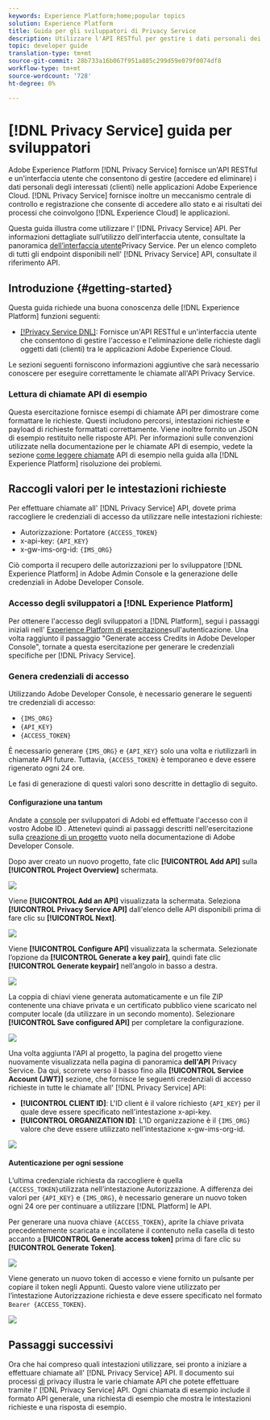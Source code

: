 ```yaml
---
keywords: Experience Platform;home;popular topics
solution: Experience Platform
title: Guida per gli sviluppatori di Privacy Service
description: Utilizzare l'API RESTful per gestire i dati personali dei tuoi soggetti di dati nelle applicazioni Adobe Experience Cloud
topic: developer guide
translation-type: tm+mt
source-git-commit: 28b733a16b067f951a885c299d59e079f0074df8
workflow-type: tm+mt
source-wordcount: '728'
ht-degree: 0%

---
```



# [!DNL Privacy Service] guida per sviluppatori

Adobe Experience Platform [!DNL Privacy Service] fornisce un&#39;API RESTful e un&#39;interfaccia utente che consentono di gestire (accedere ed eliminare) i dati personali degli interessati (clienti) nelle applicazioni Adobe Experience Cloud. [!DNL Privacy Service] fornisce inoltre un meccanismo centrale di controllo e registrazione che consente di accedere allo stato e ai risultati dei processi che coinvolgono [!DNL Experience Cloud] le applicazioni.

Questa guida illustra come utilizzare l&#39; [!DNL Privacy Service] API. Per informazioni dettagliate sull’utilizzo dell’interfaccia utente, consultate la panoramica [dell’interfaccia utente](../ui/overview.md)Privacy Service. Per un elenco completo di tutti gli endpoint disponibili nell&#39; [!DNL Privacy Service] API, consultate il riferimento [](https://www.adobe.io/apis/experiencecloud/gdpr/api-reference.html)API.

## Introduzione {#getting-started}

Questa guida richiede una buona conoscenza delle [!DNL Experience Platform] funzioni seguenti:

* [[!Privacy Service DNL]](../home.md): Fornisce un&#39;API RESTful e un&#39;interfaccia utente che consentono di gestire l&#39;accesso e l&#39;eliminazione delle richieste dagli oggetti dati (clienti) tra le applicazioni Adobe Experience Cloud.

Le sezioni seguenti forniscono informazioni aggiuntive che sarà necessario conoscere per eseguire correttamente le chiamate all&#39;API Privacy Service.

### Lettura di chiamate API di esempio

Questa esercitazione fornisce esempi di chiamate API per dimostrare come formattare le richieste. Questi includono percorsi, intestazioni richieste e payload di richieste formattati correttamente. Viene inoltre fornito un JSON di esempio restituito nelle risposte API. Per informazioni sulle convenzioni utilizzate nella documentazione per le chiamate API di esempio, vedete la sezione [come leggere chiamate](../../landing/troubleshooting.md) API di esempio nella guida alla [!DNL Experience Platform] risoluzione dei problemi.

## Raccogli valori per le intestazioni richieste

Per effettuare chiamate all&#39; [!DNL Privacy Service] API, dovete prima raccogliere le credenziali di accesso da utilizzare nelle intestazioni richieste:

* Autorizzazione: Portatore `{ACCESS_TOKEN}`
* x-api-key: `{API_KEY}`
* x-gw-ims-org-id: `{IMS_ORG}`

Ciò comporta il recupero delle autorizzazioni per lo sviluppatore [!DNL Experience Platform] in Adobe Admin Console e la generazione delle credenziali in  Adobe Developer Console.

### Accesso degli sviluppatori a [!DNL Experience Platform]

Per ottenere l&#39;accesso degli sviluppatori a [!DNL Platform], segui i passaggi iniziali nell&#39; [Experience Platform di esercitazione](../../tutorials/authentication.md)sull&#39;autenticazione. Una volta raggiunto il passaggio &quot;Generate access Credits in  Adobe Developer Console&quot;, tornate a questa esercitazione per generare le credenziali specifiche per [!DNL Privacy Service].

### Genera credenziali di accesso

Utilizzando  Adobe Developer Console, è necessario generare le seguenti tre credenziali di accesso:

* `{IMS_ORG}`
* `{API_KEY}`
* `{ACCESS_TOKEN}`

È necessario generare `{IMS_ORG}` e `{API_KEY}` solo una volta e riutilizzarli in chiamate API future. Tuttavia, `{ACCESS_TOKEN}` è temporaneo e deve essere rigenerato ogni 24 ore.

Le fasi di generazione di questi valori sono descritte in dettaglio di seguito.

#### Configurazione una tantum

Andate a [console](https://www.adobe.com/go/devs_console_ui) per sviluppatori di Adobi ed effettuate l&#39;accesso con il vostro Adobe ID . Attenetevi quindi ai passaggi descritti nell&#39;esercitazione sulla [creazione di un progetto](https://www.adobe.io/apis/experienceplatform/console/docs.html#!AdobeDocs/adobeio-console/master/projects-empty.md) vuoto nella documentazione di  Adobe Developer Console.

Dopo aver creato un nuovo progetto, fate clic **[!UICONTROL Add API]** sulla **[!UICONTROL Project Overview]** schermata.

![](../images/api/getting-started/add-api-button.png)

Viene **[!UICONTROL Add an API]** visualizzata la schermata. Seleziona **[!UICONTROL Privacy Service API]** dall&#39;elenco delle API disponibili prima di fare clic su **[!UICONTROL Next]**.

![](../images/api/getting-started/add-privacy-service-api.png)

Viene **[!UICONTROL Configure API]** visualizzata la schermata. Selezionate l’opzione da **[!UICONTROL Generate a key pair]**, quindi fate clic **[!UICONTROL Generate keypair]** nell’angolo in basso a destra.

![](../images/api/getting-started/generate-key-pair.png)

La coppia di chiavi viene generata automaticamente e un file ZIP contenente una chiave privata e un certificato pubblico viene scaricato nel computer locale (da utilizzare in un secondo momento). Selezionare **[!UICONTROL Save configured API]** per completare la configurazione.

![](../images/api/getting-started/key-pair-generated.png)

Una volta aggiunta l&#39;API al progetto, la pagina del progetto viene nuovamente visualizzata nella pagina di panoramica **dell&#39;API** Privacy Service. Da qui, scorrete verso il basso fino alla **[!UICONTROL Service Account (JWT)]** sezione, che fornisce le seguenti credenziali di accesso richieste in tutte le chiamate all&#39; [!DNL Privacy Service] API:

* **[!UICONTROL CLIENT ID]**: L&#39;ID client è il valore richiesto `{API_KEY}` per il quale deve essere specificato nell&#39;intestazione x-api-key.
* **[!UICONTROL ORGANIZATION ID]**: L’ID organizzazione è il `{IMS_ORG}` valore che deve essere utilizzato nell’intestazione x-gw-ims-org-id.

![](../images/api/getting-started/jwt-credentials.png)

#### Autenticazione per ogni sessione

L’ultima credenziale richiesta da raccogliere è quella `{ACCESS_TOKEN}`utilizzata nell’intestazione Autorizzazione. A differenza dei valori per `{API_KEY}` e `{IMS_ORG}`, è necessario generare un nuovo token ogni 24 ore per continuare a utilizzare [!DNL Platform] le API.

Per generare una nuova chiave `{ACCESS_TOKEN}`, aprite la chiave privata precedentemente scaricata e incollatene il contenuto nella casella di testo accanto a **[!UICONTROL Generate access token]** prima di fare clic su **[!UICONTROL Generate Token]**.

![](../images/api/getting-started/paste-private-key.png)

Viene generato un nuovo token di accesso e viene fornito un pulsante per copiare il token negli Appunti. Questo valore viene utilizzato per l’intestazione Autorizzazione richiesta e deve essere specificato nel formato `Bearer {ACCESS_TOKEN}`.

![](../images/api/getting-started/generated-access-token.png)

## Passaggi successivi

Ora che hai compreso quali intestazioni utilizzare, sei pronto a iniziare a effettuare chiamate all&#39; [!DNL Privacy Service] API. Il documento sui processi [di](privacy-jobs.md) privacy illustra le varie chiamate API che potete effettuare tramite l&#39; [!DNL Privacy Service] API. Ogni chiamata di esempio include il formato API generale, una richiesta di esempio che mostra le intestazioni richieste e una risposta di esempio.
